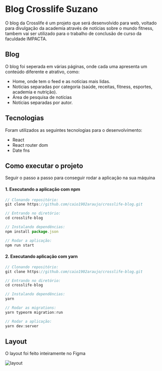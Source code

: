 # Blog Crosslife Suzano
O blog da Crosslife é um projeto que será desenvolvido para web, voltado para divulgação da academia através de notícias sobre o mundo fitness, tambem vai ser utilizado para o trabalho de conclusão de curso da faculdade IMPACTA.

## Blog
O blog foi seperada em várias páginas, onde cada uma apresenta um conteúdo diferente e atrativo, como:
* Home, onde tem o feed e as notícias mais lidas.
* Notícias separadas por categoria (saúde, receitas, fitness, esportes, academia e nutrição).
* Área de pesquisa de notícias
* Notícias separadas por autor.

## Tecnologias
Foram utilizados as seguintes tecnologias para o desenvolvimento:
* React
* React router dom
* Date fns

## Como executar o projeto
Seguir o passo a passo para conseguir rodar a aplicação na sua máquina

#### 1. Executando a aplicação com npm
```javascript
// Clonando repositório:
git clone https://github.com/caio1902araujo/crosslife-blog.git

// Entrando no diretório:
cd crosslife-blog

// Instalando dependências:
npm install package.json

// Rodar a aplicação:
npm run start
```

#### 2. Executando aplicação com yarn
```javascript
// Clonando repositório:
git clone https://github.com/caio1902araujo/crosslife-blog.git

// Entrando no diretório:
cd crosslife-blog

// Instalando dependências:
yarn

// Rodar as migrations:
yarn typeorm migration:run

// Rodar a aplicação:
yarn dev:server
```

## Layout
O layout foi feito inteiramente no Figma

![layout](/images/layout.jpg)
